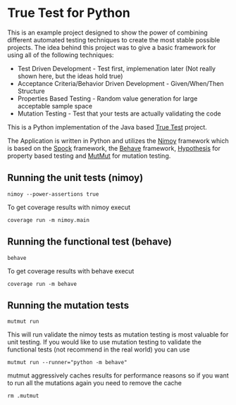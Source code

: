 # True Test for Python
This is an example project designed to show the power of combining different automated testing techniques to create the most stable possible projects.  The idea behind this project was to give a basic framework for using all of the following techniques:

* Test Driven Development - Test first, implemenation later (Not really shown here, but the ideas hold true)
* Acceptance Criteria/Behavior Driven Development - Given/When/Then Structure
* Properties Based Testing - Random value generation for large acceptable sample space
* Mutation Testing - Test that your tests are actually validating the code

This is a Python implementation of the Java based [True Test](https://github.com/JamieLSmyth/true-test) project.

The Application is written in Python and utilizes the [Nimoy](https://github.com/browncoat-ninjas/nimoy) framework which is based on the [Spock](http://spockframework.org) framework, the [Behave](https://behave.readthedocs.io/en/stable/) framework, [Hypothesis](https://hypothesis.readthedocs.io/en/latest/) for property based testing and [MutMut](https://mutmut.readthedocs.io/en/latest/) for mutation testing.

## Running the unit tests (nimoy)
```shell
nimoy --power-assertions true
```

To get coverage results with nimoy execut
```shell
coverage run -m nimoy.main
```

## Running the functional test (behave)
```shell
behave
```

To get coverage results with behave execut
```shell
coverage run -m behave
```

## Running the mutation tests 
```shell
mutmut run
```

This will run validate the nimoy tests as mutation testing is most valuable for unit testing.  If you would like to use mutation testing to validate the functional tests (not recommend in the real world) you can use
```shell
mutmut run --runner="python -m behave"
```

mutmut aggressively caches results for performance reasons so if you want to run all the mutations again you need to remove the cache
```shell
rm .mutmut
```
